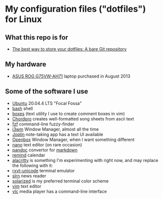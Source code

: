 # My configuration files ("dotfiles") for Linux

## What this repo is for
- [The best way to store your dotfiles: A bare Git repository](https://www.atlassian.com/git/tutorials/dotfiles)

## My hardware
- [ASUS ROG G75VW-AH71](https://rog.asus.com/articles/hands-on/asus-g75vw-gaming-laptop-overview/) laptop purchased in August 2013

## Some of the software I use
- [Ubuntu](https://ubuntu.com/download/desktop) 20.04.4 LTS "Focal Fossa"
- [bash](https://www.gnu.org/software/bash/) shell
- [boxes](https://boxes.thomasjensen.com/) (text utility I use to create comment boxes in vim)
- [Chordpro](https://www.chordpro.org/chordpro/) creates well-formatted song sheets from ascii text
- [fzf](https://github.com/junegunn/fzf) command-line fuzzy-finder
- [i3wm](https://i3wm.org/) Window Manager, almost all the time
- [Joplin](https://joplinapp.org/) note-taking app has a text UI available
- [Openbox](http://openbox.org/wiki/Main_Page) Window Manager, when I want something different
- [nano](https://www.nano-editor.org/) text editor (on rare occasion)
- [pandoc](https://pandoc.org/) convertor for [markdown](https://daringfireball.net/projects/markdown/)
- [remind](https://dianne.skoll.ca/projects/remind/) calendar
- [alacritty](https://alacritty.org/) is something I'm experimenting with right now, and may replace the following with it:
- [rxvt-unicode](http://software.schmorp.de/pkg/rxvt-unicode.html) terminal emulator
- [slrn](https://slrn.info/) news reader
- [solarized](https://ethanschoonover.com/solarized/) is my preferred terminal color scheme
- [vim](https://www.vim.org/) text editor
- [vlc](https://www.videolan.org/) media player has a command-line interface
